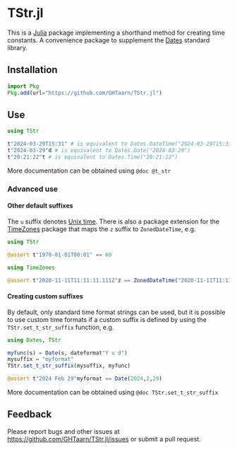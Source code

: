# TStr.jl

This is a [Julia](https://www.julialang.org) package implementing a shorthand
method for creating time constants. A convenience package to supplement the
[Dates](https://docs.julialang.org/en/v1/stdlib/Dates/) standard library.

## Installation

```julia
import Pkg
Pkg.add(url="https://github.com/GHTaarn/TStr.jl")
```

## Use

```julia
using TStr

t"2024-03-29T15:31" # is equivalent to Dates.DateTime("2024-03-29T15:31")
t"2024-03-29"d # is equivalent to Dates.Date("2024-03-29")
t"20:21:22"t # is equivalent to Dates.Time("20:21:22")
```

More documentation can be obtained using `@doc @t_str`

### Advanced use

#### Other default suffixes

The `u` suffix denotes
[Unix time](https://docs.julialang.org/en/v1/stdlib/Dates/#Dates.datetime2unix).
There is also a package extension for the
[TimeZones](https://github.com/JuliaTime/TimeZones.jl") package that maps the
`z` suffix to `ZonedDateTime`, e.g.

```julia
using TStr

@assert t"1970-01-01T00:01" == 60

using TimeZones

@assert t"2020-11-11T11:11:11.111Z"z == ZonedDateTime("2020-11-11T11:11:11.111Z")
```

#### Creating custom suffixes

By default, only standard time format strings can be used, but it is possible
to use custom time formats if a custom suffix is defined by using the
`TStr.set_t_str_suffix` function, e.g.

```julia
using Dates, TStr

myfunc(s) = Date(s, dateformat"Y u d")
mysuffix = "myformat"
TStr.set_t_str_suffix(mysuffix, myfunc)

@assert t"2024 Feb 29"myformat == Date(2024,2,29)
```
More documentation can be obtained using `@doc TStr.set_t_str_suffix`

## Feedback

Please report bugs and other issues at https://github.com/GHTaarn/TStr.jl/issues
or submit a pull request.
